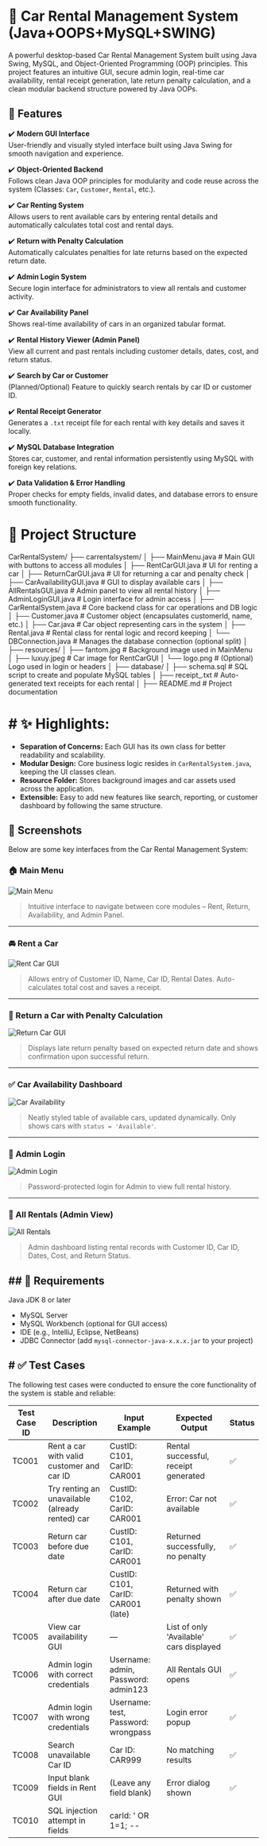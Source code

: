 
# 🚗 Car Rental Management System (Java+OOPS+MySQL+SWING)


A powerful desktop-based Car Rental Management System built using Java Swing, MySQL, and Object-Oriented Programming (OOP) principles. This project features an intuitive GUI, secure admin login, real-time car availability, rental receipt generation, late return penalty calculation, and a clean modular backend structure powered by Java OOPs.


## 📌 Features

✔️ **Modern GUI Interface**  
User-friendly and visually styled interface built using Java Swing for smooth navigation and experience.

✔️ **Object-Oriented Backend**  
Follows clean Java OOP principles for modularity and code reuse across the system (Classes: `Car`, `Customer`, `Rental`, etc.).

✔️ **Car Renting System**  
Allows users to rent available cars by entering rental details and automatically calculates total cost and rental days.

✔️ **Return with Penalty Calculation**  
Automatically calculates penalties for late returns based on the expected return date.

✔️ **Admin Login System**  
Secure login interface for administrators to view all rentals and customer activity.

✔️ **Car Availability Panel**  
Shows real-time availability of cars in an organized tabular format.

✔️ **Rental History Viewer (Admin Panel)**  
View all current and past rentals including customer details, dates, cost, and return status.

✔️ **Search by Car or Customer**  
(Planned/Optional) Feature to quickly search rentals by car ID or customer ID.

✔️ **Rental Receipt Generator**  
Generates a `.txt` receipt file for each rental with key details and saves it locally.

✔️ **MySQL Database Integration**  
Stores car, customer, and rental information persistently using MySQL with foreign key relations.

✔️ **Data Validation & Error Handling**  
Proper checks for empty fields, invalid dates, and database errors to ensure smooth functionality.


# 🧱 Project Structure

CarRentalSystem/
├── carrentalsystem/
│ ├── MainMenu.java # Main GUI with buttons to access all modules
│ ├── RentCarGUI.java # UI for renting a car
│ ├── ReturnCarGUI.java # UI for returning a car and penalty check
│ ├── CarAvailabilityGUI.java # GUI to display available cars
│ ├── AllRentalsGUI.java # Admin panel to view all rental history
│ ├── AdminLoginGUI.java # Login interface for admin access
│ ├── CarRentalSystem.java # Core backend class for car operations and DB logic
│ ├── Customer.java # Customer object (encapsulates customerId, name, etc.)
│ ├── Car.java # Car object representing cars in the system
│ ├── Rental.java # Rental class for rental logic and record keeping
│ └── DBConnection.java # Manages the database connection (optional split)
│
├── resources/
│ ├── fantom.jpg # Background image used in MainMenu
│ ├── luxuy.jpeg # Car image for RentCarGUI
│ └── logo.png # (Optional) Logo used in login or headers
│
├── database/
│ ├── schema.sql # SQL script to create and populate MySQL tables
│
├── receipt_<customerId>.txt # Auto-generated text receipts for each rental
│
├── README.md # Project documentation

   # # ✨ Highlights:
   
- **Separation of Concerns:** Each GUI has its own class for better readability and scalability.
- **Modular Design:** Core business logic resides in `CarRentalSystem.java`, keeping the UI classes clean.
- **Resource Folder:** Stores background images and car assets used across the application.
- **Extensible:** Easy to add new features like search, reporting, or customer dashboard by following the same structure.

## 📸 Screenshots

Below are some key interfaces from the Car Rental Management System:

### 🏠 Main Menu
![Main Menu](resources/screenshots/main_menu.png)
> Intuitive interface to navigate between core modules – Rent, Return, Availability, and Admin Panel.

---

### 🚘 Rent a Car
![Rent Car GUI](resources/screenshots/rent_car.png)
> Allows entry of Customer ID, Name, Car ID, Rental Dates. Auto-calculates total cost and saves a receipt.

---

### 🔄 Return a Car with Penalty Calculation
![Return Car GUI](resources/screenshots/return_car.png)
> Displays late return penalty based on expected return date and shows confirmation upon successful return.

---

### ✅ Car Availability Dashboard
![Car Availability](resources/screenshots/car_availability.png)
> Neatly styled table of available cars, updated dynamically. Only shows cars with `status = 'Available'`.

---

### 🔐 Admin Login
![Admin Login](resources/screenshots/admin_login.png)
> Password-protected login for Admin to view full rental history.

---

### 📜 All Rentals (Admin View)
![All Rentals](resources/screenshots/all_rentals.png)
> Admin dashboard listing rental records with Customer ID, Car ID, Dates, Cost, and Return Status.



## ## 🔧 Requirements

 Java JDK 8 or later
- MySQL Server
- MySQL Workbench (optional for GUI access)
- IDE (e.g., IntelliJ, Eclipse, NetBeans)
- JDBC Connector (add `mysql-connector-java-x.x.x.jar` to your project)


## # ✅ Test Cases
The following test cases were conducted to ensure the core functionality of the system is stable and reliable:

| Test Case ID | Description                                      | Input Example                          | Expected Output                         | Status |
|--------------|--------------------------------------------------|----------------------------------------|-----------------------------------------|--------|
| TC001        | Rent a car with valid customer and car ID       | CustID: C101, CarID: CAR001            | Rental successful, receipt generated    | ✅     |
| TC002        | Try renting an unavailable (already rented) car | CustID: C102, CarID: CAR001            | Error: Car not available                | ✅     |
| TC003        | Return car before due date                      | CustID: C101, CarID: CAR001            | Returned successfully, no penalty       | ✅     |
| TC004        | Return car after due date                        | CustID: C101, CarID: CAR001 (late)     | Returned with penalty shown             | ✅     |
| TC005        | View car availability GUI                        | —                                      | List of only 'Available' cars displayed | ✅     |
| TC006        | Admin login with correct credentials             | Username: admin, Password: admin123    | All Rentals GUI opens                   | ✅     |
| TC007        | Admin login with wrong credentials               | Username: test, Password: wrongpass    | Login error popup                       | ✅     |
| TC008        | Search unavailable Car ID                        | Car ID: CAR999                         | No matching results                     | ✅     |
| TC009        | Input blank fields in Rent GUI                   | (Leave any field blank)                | Error dialog shown                      | ✅     |
| TC010        | SQL injection attempt in fields                  | carId: ' OR 1=1; --